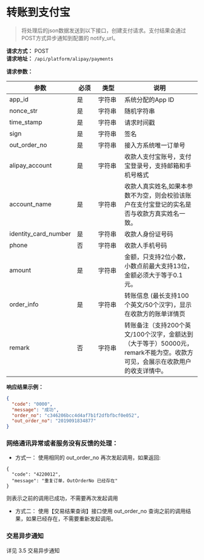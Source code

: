 # 转账到支付宝

> 将处理后的json数据发送到以下接口，创建支付请求。支付结果会通过POST方式异步通知到配置的 notify_url。

**请求方式：** POST <br>
**请求地址：** `/api/platform/alipay/payments`<br>

<!-- **请求参数：**
``` json
{
  "account_name": "张三",
  "alipay_account": "15017898739",
  "amount": "1223.56",
  "app_id": "2019071516330002",
  "identity_card_number": "441283195508011086",
  "nonce_str": "3T0ZGV56BO9BKGXC",
  "order_info": "代付服务费",
  "out_order_no": "20190918384748802",
  "phone": "15698238449",
  "time_stamp": "1565070579",
  "sign": "b59eaecfa9848fc3cd040ebd38000ca343726129"
}
``` -->

**请求参数：**

| 参数 <div style="width: 80pt"></div> | 必须 <div style="width: 30pt"></div> | 类型 <div style="width: 40pt"></div> | 说明 |
| --- | --- | --- | --- |
| app_id | 是 | 字符串 | 系统分配的App ID |
| nonce_str | 是 | 字符串 | 随机字符串 |
| time_stamp | 是 | 字符串 | 请求时间戳 |
| sign | 是 | 字符串 | 签名 |
| out_order_no | 是 | 字符串 | 接入方系统唯一订单号 |
| alipay_account | 是 | 字符串 | 收款人支付宝账号，支付宝登录号，支持邮箱和手机号格式 |
| account_name | 是 | 字符串 | 收款人真实姓名,如果本参数不为空，则会校验该账户在支付宝登记的实名是否与收款方真实姓名一致。 |
| identity_card_number | 是 | 字符串 | 收款人身份证号码 |
| phone | 否 | 字符串 | 收款人手机号码 |
| amount | 是 | 字符串 | 金额，只支持2位小数，小数点前最大支持13位，金额必须大于等于0.1元。 |
| order_info | 是 | 字符串 | 转账信息 (最长支持100个英文/50个汉字)，显示在收款方的账单详情页 |
| remark | 否 | 字符串 | 转账备注（支持200个英文/100个汉字，金额达到（大于等于）50000元，remark不能为空。收款方可见，会展示在收款用户的收支详情中。|

**响应结果示例：**

``` json
{
  "code": "0000",
  "message": "成功",
  "order_no": "c346206bcc4d4af7b1f2dfbfbcf0e052",
  "out_order_no": "2019091834877"
}
```


### 网络通讯异常或者服务没有反馈的处理：

- 方式一：
使用相同的 out_order_no 再次发起调用，如果返回:
```
{
  "code": "4220012",
  "message": "重复订单，OutOrderNo 已经存在"
}
```
则表示之前的调用已成功，不需要再次发起调用

- 方式二：
使用【交易结果查询】接口使用 out_order_no 查询之前的调用结果，如果已经存在，不需要重新发起调用。


### 交易异步通知
详见 3.5 交易异步通知